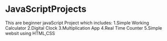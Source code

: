 # JavaScriptProjects
This are beginner javaScript Project which includes:
1.Simple Working Calculator
2.Digital Clock
3.Multiplication App
4.Real Time Counter
5.Simple websit using HTML,CSS
